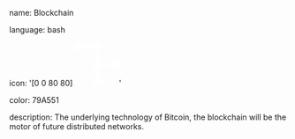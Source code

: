 name: Blockchain

language: bash

icon: '[0 0 80 80] <svg width="80" height="80" viewBox="0 0 80 80"><title>Group 6</title><g fill="none" fill-rule="evenodd"><path d="M40 28.536v-8.132M40 59.695v-8.132" stroke="#fff" stroke-width="2" stroke-linecap="square"/><g fill="#fff"><path d="M32.088 66.934l7.472 4.215v8.093l-7.472-4.215zM40.027 62.099l7.446 4.188-7.446 4.164-7.5-4.164zM40.44 79.242l7.472-4.215v-8.093L40.44 71.15z"/></g><g fill="#fff"><path d="M32.088 36.764l7.472 4.215v8.092l-7.472-4.215zM40.027 31.929l7.446 4.187-7.446 4.164-7.5-4.164zM40.44 49.071l7.472-4.215v-8.092l-7.472 4.215z"/></g><path d="M51.648 40.97h9.67" stroke="#fff" stroke-width="2" stroke-linecap="square"/><g fill="#fff"><path d="M64.176 36.764l7.472 4.215v8.092l-7.472-4.215zM72.115 31.929l7.445 4.187-7.445 4.164-7.5-4.164zM72.527 49.071L80 44.856v-8.092l-7.473 4.215z"/></g><g><g fill="#fff"><path d="M0 4.835L7.473 9.05v8.093L0 12.928zM7.939 0l7.446 4.188-7.446 4.164-7.5-4.164zM8.352 17.143l7.472-4.215V4.835L8.352 9.05z"/></g><path d="M19.12 9.041h9.671" stroke="#fff" stroke-width="2" stroke-linecap="square"/><g fill="#fff"><path d="M32.088 4.835L39.56 9.05v8.093l-7.472-4.215zM40.027 0l7.446 4.188-7.446 4.164-7.5-4.164zM40.44 17.143l7.472-4.215V4.835L40.44 9.05z"/></g></g></g></svg>'

color: 79A551

description: The underlying technology of Bitcoin, the blockchain will be the motor of future distributed networks.
